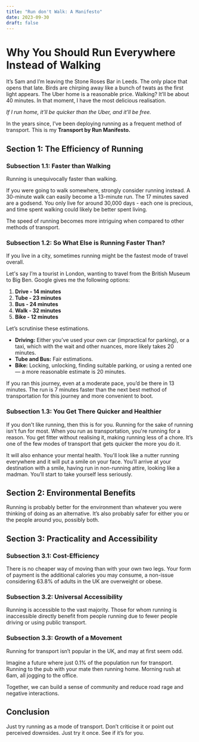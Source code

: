 ```yaml
---
title: "Run don't Walk: A Manifesto"
date: 2023-09-30
draft: false
---
```


# Why You Should Run Everywhere Instead of Walking

It’s 5am and I’m leaving the Stone Roses Bar in Leeds. The only place that opens that late. Birds are chirping away like a bunch of twats as the first light appears. The Uber home is a reasonable price. Walking? It’ll be about 40 minutes. In that moment, I have the most delicious realisation. 

*If I run home, it’ll be quicker than the Uber, and it’ll be free.*

In the years since, I’ve been deploying running as a frequent method of transport. This is my **Transport by Run Manifesto.**

## Section 1: The Efficiency of Running

### Subsection 1.1: Faster than Walking

Running is unequivocally faster than walking.

If you were going to walk somewhere, strongly consider running instead. A 30-minute walk can easily become a 13-minute run. The 17 minutes saved are a godsend. You only live for around 30,000 days - each one is precious, and time spent walking could likely be better spent living.

The speed of running becomes more intriguing when compared to other methods of transport.

### Subsection 1.2: So What Else is Running Faster Than?

If you live in a city, sometimes running might be the fastest mode of travel overall.

Let's say I’m a tourist in London, wanting to travel from the British Museum to Big Ben. Google gives me the following options:

1. **Drive - 14 minutes**
2. **Tube - 23 minutes**
3. **Bus - 24 minutes**
4. **Walk - 32 minutes**
5. **Bike - 12 minutes**

Let’s scrutinise these estimations.

- **Driving:** Either you’ve used your own car (impractical for parking), or a taxi, which with the wait and other nuances, more likely takes 20 minutes.
- **Tube and Bus:** Fair estimations.
- **Bike:** Locking, unlocking, finding suitable parking, or using a rented one — a more reasonable estimate is 20 minutes.

If you ran this journey, even at a moderate pace, you’d be there in 13 minutes. The run is 7 minutes faster than the next best method of transportation for this journey and more convenient to boot.

### Subsection 1.3: You Get There Quicker and Healthier

If you don't like running, then this is for you. Running for the sake of running isn't fun for most. When you run as transportation, you're running for a reason. You get fitter without realising it, making running less of a chore. It’s one of the few modes of transport that gets quicker the more you do it.

It will also enhance your mental health. You'll look like a nutter running everywhere and it will put a smile on your face. You’ll arrive at your destination with a smile, having run in non-running attire, looking like a madman. You’ll start to take yourself less seriously.

## Section 2: Environmental Benefits

Running is probably better for the environment than whatever you were thinking of doing as an alternative. It’s also probably safer for either you or the people around you, possibly both.

## Section 3: Practicality and Accessibility

### Subsection 3.1: Cost-Efficiency

There is no cheaper way of moving than with your own two legs. Your form of payment is the additional calories you may consume, a non-issue considering 63.8% of adults in the UK are overweight or obese.

### Subsection 3.2: Universal Accessibility

Running is accessible to the vast majority. Those for whom running is inaccessible directly benefit from people running due to fewer people driving or using public transport.

### Subsection 3.3: Growth of a Movement

Running for transport isn’t popular in the UK, and may at first seem odd. 

Imagine a future where just 0.1% of the population run for transport. Running to the pub with your mate then running home. Morning rush at 6am, all jogging to the office.

Together, we can build a sense of community and reduce road rage and negative interactions.

## Conclusion

Just try running as a mode of transport. Don’t criticise it or point out perceived downsides. Just try it once. See if it’s for you.
